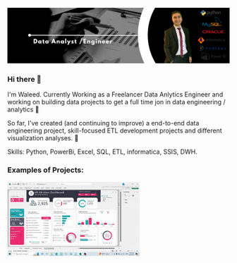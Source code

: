 <Div align='center'>
  
 ![](https://github.com/Waleed-Altaher/Waleed-Altaher/blob/main/Black%20%26%20White%20Modern%20Minimalist%20Data%20Analyst%20LinkedIn%20Banner.png)
</div>

### Hi there 👋

I'm Waleed. Currently Working as a Freelancer Data Anlytics Engineer and working on building data projects to get a full time jon in data engineering / analytics 🔨

So far, I've created (and continuing to improve) a end-to-end data engineering project, skill-focused ETL development projects and different visualization analyses. 🌱

Skills: Python, PowerBi, Excel, SQL, ETL, informatica, SSIS, DWH.

### Examples of Projects: 
<a href="https://github.com/Waleed-Altaher/HR-Attrition-Excel-dashboard/tree/main">
    <img src="https://github.com/Waleed-Altaher/HR-Attrition-Excel-dashboard/blob/main/Project%20Screenshots/Gif%20Dashboard.gif" alt="Demo GIF" width="300"/>
</a>



